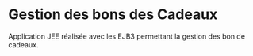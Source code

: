 # Gestion des bons des Cadeaux

Application JEE réalisée avec les EJB3 permettant la gestion des bon de cadeaux.
